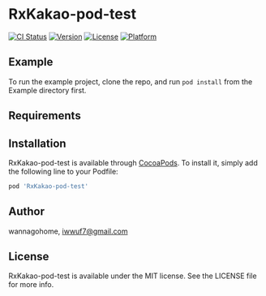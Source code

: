 # RxKakao-pod-test

[![CI Status](https://img.shields.io/travis/wannagohome/RxKakao-pod-test.svg?style=flat)](https://travis-ci.org/wannagohome/RxKakao-pod-test)
[![Version](https://img.shields.io/cocoapods/v/RxKakao-pod-test.svg?style=flat)](https://cocoapods.org/pods/RxKakao-pod-test)
[![License](https://img.shields.io/cocoapods/l/RxKakao-pod-test.svg?style=flat)](https://cocoapods.org/pods/RxKakao-pod-test)
[![Platform](https://img.shields.io/cocoapods/p/RxKakao-pod-test.svg?style=flat)](https://cocoapods.org/pods/RxKakao-pod-test)

## Example

To run the example project, clone the repo, and run `pod install` from the Example directory first.

## Requirements

## Installation

RxKakao-pod-test is available through [CocoaPods](https://cocoapods.org). To install
it, simply add the following line to your Podfile:

```ruby
pod 'RxKakao-pod-test'
```

## Author

wannagohome, iwwuf7@gmail.com

## License

RxKakao-pod-test is available under the MIT license. See the LICENSE file for more info.
